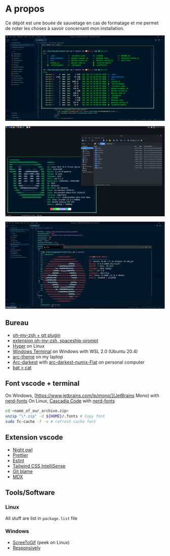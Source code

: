 # A propos

Ce dépôt est une bouée de sauvetage en cas de formatage et me permet de noter les choses à savoir concernant mon installation.

![Vscode and terminal](https://raw.githubusercontent.com/zyhou/dotfiles/master/vscode_terminal.png)

![Desktop Linux](https://raw.githubusercontent.com/zyhou/dotfiles/master/desktop_linux.png)

![Vscode and terminal Windows](https://raw.githubusercontent.com/zyhou/dotfiles/master/vscode_terminal_windows.png)

## Bureau

- [oh-my-zsh + git plugin](https://github.com/robbyrussell/oh-my-zsh/wiki/Plugin:git)
- [extension oh-my-zsh, spaceship-prompt](https://github.com/denysdovhan/spaceship-prompt)
- [Hyper](https://hyper.is/) on Linux
- [Windows Terminal](https://github.com/microsoft/terminal) on Windows with WSL 2.0 (Ubuntu 20.4)
- [arc-theme](https://github.com/jnsh/arc-theme) on my laptop
- [Arc-darkest](https://www.mate-look.org/p/1317409/) with [arc-darkest-numix-Flat](https://www.mate-look.org/p/1333421/) on personal computer
- [bat > cat](https://github.com/sharkdp/bat)

## Font vscode + terminal

On Windows, [https://www.jetbrains.com/lp/mono/](JetBrains Mono) with [nerd-fonts](https://github.com/ryanoasis/nerd-fonts/tree/master/patched-fonts/JetBrainsMono/Medium/complete)
On Linux, [Cascadia Code](https://github.com/microsoft/cascadia-code) with [nerd-fonts](https://github.com/ryanoasis/nerd-fonts/tree/master/patched-fonts/CascadiaCode/complete)

```bash
cd <name_of_our_archive.zip>
unzip "\*.zip" -d ${HOME}/.fonts # Copy font
sudo fc-cache -f -v # refresh cache font
```

## Extension vscode

- [Night owl](https://marketplace.visualstudio.com/items?itemName=sdras.night-owl&WT.mc_id=twitter-social-sdras)
- [Prettier](https://marketplace.visualstudio.com/items?itemName=esbenp.prettier-vscode)
- [Eslint](https://marketplace.visualstudio.com/items?itemName=dbaeumer.vscode-eslint)
- [Tailwind CSS IntelliSense](https://marketplace.visualstudio.com/items?itemName=bradlc.vscode-tailwindcss)
- [Git blame](https://marketplace.visualstudio.com/items?itemName=waderyan.gitblame)
- [MDX](https://marketplace.visualstudio.com/items?itemName=silvenon.mdx)

## Tools/Software

### Linux

All stuff are list in `package.list` file

### Windows

- [ScreeToGif](https://www.screentogif.com/) (peek on Linux)
- [Responsively](https://responsively.app/)
